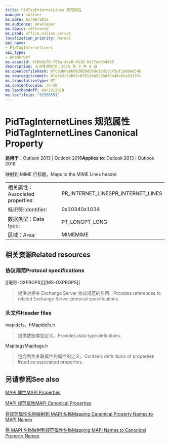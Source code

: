 ```yaml
---
title: PidTagInternetLines 规范属性
manager: soliver
ms.date: 03/09/2015
ms.audience: Developer
ms.topic: reference
ms.prod: office-online-server
localization_priority: Normal
api_name:
- PidTagInternetLines
api_type:
- HeaderDef
ms.assetid: bfbbbb76-796a-4ee8-8410-0d17edb349b5
description: 上次修改时间：2015 年 3 月 9 日
ms.openlocfilehash: 87c8ab6a06d830d9d509c1dd1c6f5af1a0de654b
ms.sourcegitcommit: 8fe462c32b91c87911942c188f3445e85a54137c
ms.translationtype: MT
ms.contentlocale: zh-CN
ms.lasthandoff: 04/23/2019
ms.locfileid: "32358591"
---
```

# <a name="pidtaginternetlines-canonical-property"></a><span data-ttu-id="7f337-103">PidTagInternetLines 规范属性</span><span class="sxs-lookup"><span data-stu-id="7f337-103">PidTagInternetLines Canonical Property</span></span>

  
  
<span data-ttu-id="7f337-104">**适用于**：Outlook 2013 | Outlook 2016</span><span class="sxs-lookup"><span data-stu-id="7f337-104">**Applies to**: Outlook 2013 | Outlook 2016</span></span> 
  
<span data-ttu-id="7f337-105">映射到 MIME 行标题。</span><span class="sxs-lookup"><span data-stu-id="7f337-105">Maps to the MIME Lines header.</span></span>
  
|||
|:-----|:-----|
|<span data-ttu-id="7f337-106">相关属性：</span><span class="sxs-lookup"><span data-stu-id="7f337-106">Associated properties:</span></span>  <br/> |<span data-ttu-id="7f337-107">PR_INTERNET_LINES</span><span class="sxs-lookup"><span data-stu-id="7f337-107">PR_INTERNET_LINES</span></span>  <br/> |
|<span data-ttu-id="7f337-108">标识符:</span><span class="sxs-lookup"><span data-stu-id="7f337-108">Identifier:</span></span>  <br/> |<span data-ttu-id="7f337-109">0x1034</span><span class="sxs-lookup"><span data-stu-id="7f337-109">0x1034</span></span>  <br/> |
|<span data-ttu-id="7f337-110">数据类型：</span><span class="sxs-lookup"><span data-stu-id="7f337-110">Data type:</span></span>  <br/> |<span data-ttu-id="7f337-111">PT_LONG</span><span class="sxs-lookup"><span data-stu-id="7f337-111">PT_LONG</span></span>  <br/> |
|<span data-ttu-id="7f337-112">区域：</span><span class="sxs-lookup"><span data-stu-id="7f337-112">Area:</span></span>  <br/> |<span data-ttu-id="7f337-113">MIME</span><span class="sxs-lookup"><span data-stu-id="7f337-113">MIME</span></span>  <br/> |
   
## <a name="related-resources"></a><span data-ttu-id="7f337-114">相关资源</span><span class="sxs-lookup"><span data-stu-id="7f337-114">Related resources</span></span>

### <a name="protocol-specifications"></a><span data-ttu-id="7f337-115">协议规范</span><span class="sxs-lookup"><span data-stu-id="7f337-115">Protocol specifications</span></span>

<span data-ttu-id="7f337-116">[[毫秒-OXPROPS]]</span><span class="sxs-lookup"><span data-stu-id="7f337-116">[[MS-OXPROPS]]</span></span> 
  
> <span data-ttu-id="7f337-117">提供对相关 Exchange Server 协议规范的引用。</span><span class="sxs-lookup"><span data-stu-id="7f337-117">Provides references to related Exchange Server protocol specifications.</span></span>
    
### <a name="header-files"></a><span data-ttu-id="7f337-118">头文件</span><span class="sxs-lookup"><span data-stu-id="7f337-118">Header files</span></span>

<span data-ttu-id="7f337-119">mapidefs。h</span><span class="sxs-lookup"><span data-stu-id="7f337-119">Mapidefs.h</span></span>
  
> <span data-ttu-id="7f337-120">提供数据类型定义。</span><span class="sxs-lookup"><span data-stu-id="7f337-120">Provides data type definitions.</span></span>
    
<span data-ttu-id="7f337-121">Mapitags</span><span class="sxs-lookup"><span data-stu-id="7f337-121">Mapitags.h</span></span>
  
> <span data-ttu-id="7f337-122">包含列为关联属性的属性的定义。</span><span class="sxs-lookup"><span data-stu-id="7f337-122">Contains definitions of properties listed as associated properties.</span></span>
    
## <a name="see-also"></a><span data-ttu-id="7f337-123">另请参阅</span><span class="sxs-lookup"><span data-stu-id="7f337-123">See also</span></span>



[<span data-ttu-id="7f337-124">MAPI 属性</span><span class="sxs-lookup"><span data-stu-id="7f337-124">MAPI Properties</span></span>](mapi-properties.md)
  
[<span data-ttu-id="7f337-125">MAPI 规范属性</span><span class="sxs-lookup"><span data-stu-id="7f337-125">MAPI Canonical Properties</span></span>](mapi-canonical-properties.md)
  
[<span data-ttu-id="7f337-126">将规范属性名称映射到 MAPI 名称</span><span class="sxs-lookup"><span data-stu-id="7f337-126">Mapping Canonical Property Names to MAPI Names</span></span>](mapping-canonical-property-names-to-mapi-names.md)
  
[<span data-ttu-id="7f337-127">将 MAPI 名称映射到规范属性名称</span><span class="sxs-lookup"><span data-stu-id="7f337-127">Mapping MAPI Names to Canonical Property Names</span></span>](mapping-mapi-names-to-canonical-property-names.md)

